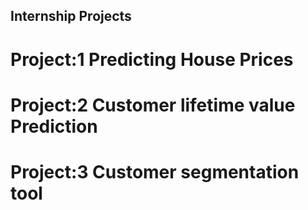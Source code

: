 ## Internship Projects

# Project:1 Predicting House Prices

# Project:2 Customer lifetime value Prediction

# Project:3 Customer segmentation tool
